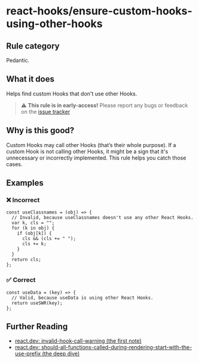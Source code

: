 # react-hooks/ensure-custom-hooks-using-other-hooks

<!-- end auto-generated rule header -->

## Rule category

Pedantic.

## What it does

Helps find custom Hooks that don't use other Hooks.

> :warning: **This rule is in early-access!** Please report any bugs or feedback on the [issue tracker](https://github.com/rel1cx/eslint-react/issues/31)

## Why is this good?

Custom Hooks may call other Hooks (that’s their whole purpose). If a custom Hook is not calling other Hooks, it might be a sign that it's unnecessary or incorrectly implemented. This rule helps you catch those cases.

## Examples

### ❌ Incorrect

```tsx
const useClassnames = (obj) => {
  // Invalid, because useClassnames doesn't use any other React Hooks.
  var k, cls = "";
  for (k in obj) {
    if (obj[k]) {
      cls && (cls += " ");
      cls += k;
    }
  }
  return cls;
};
```

### ✅ Correct

```tsx
const useData = (key) => {
  // Valid, because useData is using other React Hooks.
  return useSWR(key);
};
```

## Further Reading

- [react.dev: invalid-hook-call-warning (the first note)](https://react.dev/warnings/invalid-hook-call-warning)
- [react.dev: should-all-functions-called-during-rendering-start-with-the-use-prefix (the deep dive)](https://react.dev/learn/reusing-logic-with-custom-hooks#should-all-functions-called-during-rendering-start-with-the-use-prefix)
